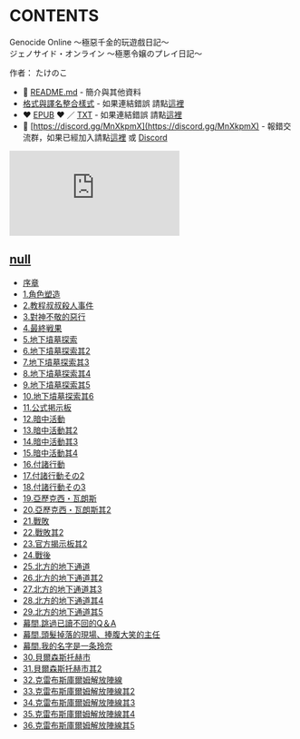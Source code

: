 # CONTENTS

Genocide Online ～極惡千金的玩遊戲日記～  
ジェノサイド・オンライン 〜極悪令嬢のプレイ日記〜  

作者： たけのこ  



- :closed_book: [README.md](README.md) - 簡介與其他資料
- [格式與譯名整合樣式](https://github.com/bluelovers/node-novel/blob/master/lib/locales/Genocide%20Online%20%EF%BD%9E%E6%A5%B5%E6%83%A1%E5%8D%83%E9%87%91%E7%9A%84%E7%8E%A9%E9%81%8A%E6%88%B2%E6%97%A5%E8%A8%98%EF%BD%9E.ts) - 如果連結錯誤 請點[這裡](https://github.com/bluelovers/node-novel/blob/master/lib/locales/)
-  :heart: [EPUB](https://gitlab.com/demonovel/epub-txt/blob/master/girl/Genocide%20Online%20%EF%BD%9E%E6%A5%B5%E6%83%A1%E5%8D%83%E9%87%91%E7%9A%84%E7%8E%A9%E9%81%8A%E6%88%B2%E6%97%A5%E8%A8%98%EF%BD%9E.epub) :heart:  ／ [TXT](https://gitlab.com/demonovel/epub-txt/blob/master/girl/out/Genocide%20Online%20%EF%BD%9E%E6%A5%B5%E6%83%A1%E5%8D%83.out.txt) - 如果連結錯誤 請點[這裡](https://gitlab.com/demonovel/epub-txt/blob/master/girl/)
- :mega: [https://discord.gg/MnXkpmX](https://discord.gg/MnXkpmX) - 報錯交流群，如果已經加入請點[這裡](https://discordapp.com/channels/467794087769014273/467794088285175809) 或 [Discord](https://discordapp.com/channels/@me)


![導航目錄](https://chart.apis.google.com/chart?cht=qr&chs=150x150&chl=https://gitlab.com/novel-group/txt-source/blob/master/girl/Genocide%20Online%20～極惡千金的玩遊戲日記～/導航目錄.md "導航目錄")




## [null](00000_null)

- [序章](00000_null/00010_%E5%BA%8F%E7%AB%A0.txt)
- [1.角色塑造](00000_null/00020_1.%E8%A7%92%E8%89%B2%E5%A1%91%E9%80%A0.txt)
- [2.教程叔叔殺人事件](00000_null/00030_2.%E6%95%99%E7%A8%8B%E5%8F%94%E5%8F%94%E6%AE%BA%E4%BA%BA%E4%BA%8B%E4%BB%B6.txt)
- [3.對神不敬的惡行](00000_null/00040_3.%E5%B0%8D%E7%A5%9E%E4%B8%8D%E6%95%AC%E7%9A%84%E6%83%A1%E8%A1%8C.txt)
- [4.最終戦果](00000_null/00050_4.%E6%9C%80%E7%B5%82%E6%88%A6%E6%9E%9C.txt)
- [5.地下墳墓探索](00000_null/00060_5.%E5%9C%B0%E4%B8%8B%E5%A2%B3%E5%A2%93%E6%8E%A2%E7%B4%A2.txt)
- [6.地下墳墓探索其2](00000_null/00070_6.%E5%9C%B0%E4%B8%8B%E5%A2%B3%E5%A2%93%E6%8E%A2%E7%B4%A2%E5%85%B62.txt)
- [7.地下墳墓探索其3](00000_null/00080_7.%E5%9C%B0%E4%B8%8B%E5%A2%B3%E5%A2%93%E6%8E%A2%E7%B4%A2%E5%85%B63.txt)
- [8.地下墳墓探索其4](00000_null/00090_8.%E5%9C%B0%E4%B8%8B%E5%A2%B3%E5%A2%93%E6%8E%A2%E7%B4%A2%E5%85%B64.txt)
- [9.地下墳墓探索其5](00000_null/00100_9.%E5%9C%B0%E4%B8%8B%E5%A2%B3%E5%A2%93%E6%8E%A2%E7%B4%A2%E5%85%B65.txt)
- [10.地下墳墓探索其6](00000_null/00110_10.%E5%9C%B0%E4%B8%8B%E5%A2%B3%E5%A2%93%E6%8E%A2%E7%B4%A2%E5%85%B66.txt)
- [11.公式掲示板](00000_null/00120_11.%E5%85%AC%E5%BC%8F%E6%8E%B2%E7%A4%BA%E6%9D%BF.txt)
- [12.暗中活動](00000_null/00130_12.%E6%9A%97%E4%B8%AD%E6%B4%BB%E5%8B%95.txt)
- [13.暗中活動其2](00000_null/00140_13.%E6%9A%97%E4%B8%AD%E6%B4%BB%E5%8B%95%E5%85%B62.txt)
- [14.暗中活動其3](00000_null/00150_14.%E6%9A%97%E4%B8%AD%E6%B4%BB%E5%8B%95%E5%85%B63.txt)
- [15.暗中活動其4](00000_null/00160_15.%E6%9A%97%E4%B8%AD%E6%B4%BB%E5%8B%95%E5%85%B64.txt)
- [16.付諸行動](00000_null/00170_16.%E4%BB%98%E8%AB%B8%E8%A1%8C%E5%8B%95.txt)
- [17.付諸行動その2](00000_null/00180_17.%E4%BB%98%E8%AB%B8%E8%A1%8C%E5%8B%95%E3%81%9D%E3%81%AE2.txt)
- [18.付諸行動その3](00000_null/00190_18.%E4%BB%98%E8%AB%B8%E8%A1%8C%E5%8B%95%E3%81%9D%E3%81%AE3.txt)
- [19.亞歷克西・瓦朗斯](00000_null/00200_19.%E4%BA%9E%E6%AD%B7%E5%85%8B%E8%A5%BF%E3%83%BB%E7%93%A6%E6%9C%97%E6%96%AF.txt)
- [20.亞歷克西・瓦朗斯其2](00000_null/00210_20.%E4%BA%9E%E6%AD%B7%E5%85%8B%E8%A5%BF%E3%83%BB%E7%93%A6%E6%9C%97%E6%96%AF%E5%85%B62.txt)
- [21.戰敗](00000_null/00220_21.%E6%88%B0%E6%95%97.txt)
- [22.戰敗其2](00000_null/00230_22.%E6%88%B0%E6%95%97%E5%85%B62.txt)
- [23.官方揭示板其2](00000_null/00240_23.%E5%AE%98%E6%96%B9%E6%8F%AD%E7%A4%BA%E6%9D%BF%E5%85%B62.txt)
- [24.戰後](00000_null/00250_24.%E6%88%B0%E5%BE%8C.txt)
- [25.北方的地下通道](00000_null/00260_25.%E5%8C%97%E6%96%B9%E7%9A%84%E5%9C%B0%E4%B8%8B%E9%80%9A%E9%81%93.txt)
- [26.北方的地下通道其2](00000_null/00270_26.%E5%8C%97%E6%96%B9%E7%9A%84%E5%9C%B0%E4%B8%8B%E9%80%9A%E9%81%93%E5%85%B62.txt)
- [27.北方的地下通道其3](00000_null/00280_27.%E5%8C%97%E6%96%B9%E7%9A%84%E5%9C%B0%E4%B8%8B%E9%80%9A%E9%81%93%E5%85%B63.txt)
- [28.北方的地下通道其4](00000_null/00290_28.%E5%8C%97%E6%96%B9%E7%9A%84%E5%9C%B0%E4%B8%8B%E9%80%9A%E9%81%93%E5%85%B64.txt)
- [29.北方的地下通道其5](00000_null/00300_29.%E5%8C%97%E6%96%B9%E7%9A%84%E5%9C%B0%E4%B8%8B%E9%80%9A%E9%81%93%E5%85%B65.txt)
- [幕間.跳過已讀不回的Q＆A](00000_null/00310_%E5%B9%95%E9%96%93.%E8%B7%B3%E9%81%8E%E5%B7%B2%E8%AE%80%E4%B8%8D%E5%9B%9E%E7%9A%84Q%EF%BC%86A.txt)
- [幕間.頭髮掉落的現場、捧腹大笑的主任](00000_null/00320_%E5%B9%95%E9%96%93.%E9%A0%AD%E9%AB%AE%E6%8E%89%E8%90%BD%E7%9A%84%E7%8F%BE%E5%A0%B4%E3%80%81%E6%8D%A7%E8%85%B9%E5%A4%A7%E7%AC%91%E7%9A%84%E4%B8%BB%E4%BB%BB.txt)
- [幕間.我的名字是一条玲奈](00000_null/00330_%E5%B9%95%E9%96%93.%E6%88%91%E7%9A%84%E5%90%8D%E5%AD%97%E6%98%AF%E4%B8%80%E6%9D%A1%E7%8E%B2%E5%A5%88.txt)
- [30.貝爾森斯托赫市](00000_null/00340_30.%E8%B2%9D%E7%88%BE%E6%A3%AE%E6%96%AF%E6%89%98%E8%B5%AB%E5%B8%82.txt)
- [31.貝爾森斯托赫市其2](00000_null/00350_31.%E8%B2%9D%E7%88%BE%E6%A3%AE%E6%96%AF%E6%89%98%E8%B5%AB%E5%B8%82%E5%85%B62.txt)
- [32.克雷布斯庫爾姆解放陣線](00000_null/00360_32.%E5%85%8B%E9%9B%B7%E5%B8%83%E6%96%AF%E5%BA%AB%E7%88%BE%E5%A7%86%E8%A7%A3%E6%94%BE%E9%99%A3%E7%B7%9A.txt)
- [33.克雷布斯庫爾姆解放陣線其2](00000_null/00370_33.%E5%85%8B%E9%9B%B7%E5%B8%83%E6%96%AF%E5%BA%AB%E7%88%BE%E5%A7%86%E8%A7%A3%E6%94%BE%E9%99%A3%E7%B7%9A%E5%85%B62.txt)
- [34.克雷布斯庫爾姆解放陣線其3](00000_null/00380_34.%E5%85%8B%E9%9B%B7%E5%B8%83%E6%96%AF%E5%BA%AB%E7%88%BE%E5%A7%86%E8%A7%A3%E6%94%BE%E9%99%A3%E7%B7%9A%E5%85%B63.txt)
- [35.克雷布斯庫爾姆解放陣線其4](00000_null/00390_35.%E5%85%8B%E9%9B%B7%E5%B8%83%E6%96%AF%E5%BA%AB%E7%88%BE%E5%A7%86%E8%A7%A3%E6%94%BE%E9%99%A3%E7%B7%9A%E5%85%B64.txt)
- [36.克雷布斯庫爾姆解放陣線其5](00000_null/00400_36.%E5%85%8B%E9%9B%B7%E5%B8%83%E6%96%AF%E5%BA%AB%E7%88%BE%E5%A7%86%E8%A7%A3%E6%94%BE%E9%99%A3%E7%B7%9A%E5%85%B65.txt)


